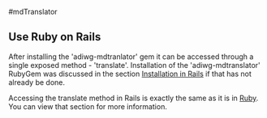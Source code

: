 #mdTranslator

## Use Ruby on Rails

After installing the 'adiwg-mdtranlator' gem it can be accessed through a single exposed method - 'translate'.  Installation of the 'adiwg-mdtranslator' RubyGem was discussed in the section [Installation in Rails](../install/installInRails.md) if that has not already be done.  

Accessing the translate method in Rails is exactly the same as it is in [Ruby](useRubyGem.md).  You can view that section for more information.   
